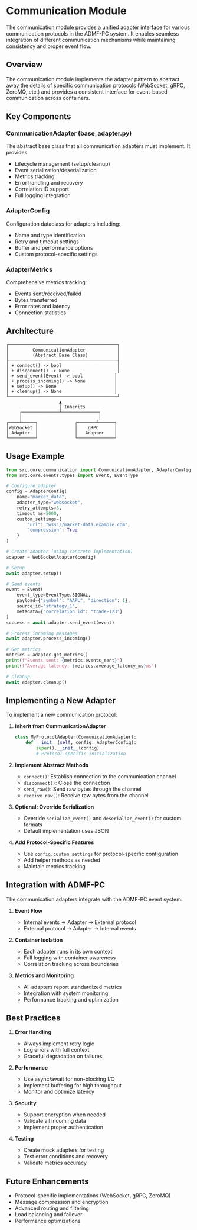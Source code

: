# Communication Module

The communication module provides a unified adapter interface for various communication protocols in the ADMF-PC system. It enables seamless integration of different communication mechanisms while maintaining consistency and proper event flow.

## Overview

The communication module implements the adapter pattern to abstract away the details of specific communication protocols (WebSocket, gRPC, ZeroMQ, etc.) and provides a consistent interface for event-based communication across containers.

## Key Components

### CommunicationAdapter (base_adapter.py)
The abstract base class that all communication adapters must implement. It provides:
- Lifecycle management (setup/cleanup)
- Event serialization/deserialization
- Metrics tracking
- Error handling and recovery
- Correlation ID support
- Full logging integration

### AdapterConfig
Configuration dataclass for adapters including:
- Name and type identification
- Retry and timeout settings
- Buffer and performance options
- Custom protocol-specific settings

### AdapterMetrics
Comprehensive metrics tracking:
- Events sent/received/failed
- Bytes transferred
- Error rates and latency
- Connection statistics

## Architecture

```
┌─────────────────────────────────────────┐
│         CommunicationAdapter            │
│         (Abstract Base Class)           │
├─────────────────────────────────────────┤
│ + connect() -> bool                     │
│ + disconnect() -> None                  │
│ + send_event(Event) -> bool            │
│ + process_incoming() -> None           │
│ + setup() -> None                      │
│ + cleanup() -> None                    │
└─────────────────────────────────────────┘
                    ▲
                    │ Inherits
     ┌──────────────┴──────────────┐
     │                             │
┌────┴─────┐              ┌───────┴──────┐
│WebSocket │              │    gRPC      │
│ Adapter  │              │   Adapter    │
└──────────┘              └──────────────┘
```

## Usage Example

```python
from src.core.communication import CommunicationAdapter, AdapterConfig
from src.core.events.types import Event, EventType

# Configure adapter
config = AdapterConfig(
    name="market_data",
    adapter_type="websocket",
    retry_attempts=3,
    timeout_ms=5000,
    custom_settings={
        "url": "wss://market-data.example.com",
        "compression": True
    }
)

# Create adapter (using concrete implementation)
adapter = WebSocketAdapter(config)

# Setup
await adapter.setup()

# Send events
event = Event(
    event_type=EventType.SIGNAL,
    payload={"symbol": "AAPL", "direction": 1},
    source_id="strategy_1",
    metadata={"correlation_id": "trade-123"}
)
success = await adapter.send_event(event)

# Process incoming messages
await adapter.process_incoming()

# Get metrics
metrics = adapter.get_metrics()
print(f"Events sent: {metrics.events_sent}")
print(f"Average latency: {metrics.average_latency_ms}ms")

# Cleanup
await adapter.cleanup()
```

## Implementing a New Adapter

To implement a new communication protocol:

1. **Inherit from CommunicationAdapter**
   ```python
   class MyProtocolAdapter(CommunicationAdapter):
       def __init__(self, config: AdapterConfig):
           super().__init__(config)
           # Protocol-specific initialization
   ```

2. **Implement Abstract Methods**
   - `connect()`: Establish connection to the communication channel
   - `disconnect()`: Close the connection
   - `send_raw()`: Send raw bytes through the channel
   - `receive_raw()`: Receive raw bytes from the channel

3. **Optional: Override Serialization**
   - Override `serialize_event()` and `deserialize_event()` for custom formats
   - Default implementation uses JSON

4. **Add Protocol-Specific Features**
   - Use `config.custom_settings` for protocol-specific configuration
   - Add helper methods as needed
   - Maintain metrics tracking

## Integration with ADMF-PC

The communication adapters integrate with the ADMF-PC event system:

1. **Event Flow**
   - Internal events → Adapter → External protocol
   - External protocol → Adapter → Internal events

2. **Container Isolation**
   - Each adapter runs in its own context
   - Full logging with container awareness
   - Correlation tracking across boundaries

3. **Metrics and Monitoring**
   - All adapters report standardized metrics
   - Integration with system monitoring
   - Performance tracking and optimization

## Best Practices

1. **Error Handling**
   - Always implement retry logic
   - Log errors with full context
   - Graceful degradation on failures

2. **Performance**
   - Use async/await for non-blocking I/O
   - Implement buffering for high throughput
   - Monitor and optimize latency

3. **Security**
   - Support encryption when needed
   - Validate all incoming data
   - Implement proper authentication

4. **Testing**
   - Create mock adapters for testing
   - Test error conditions and recovery
   - Validate metrics accuracy

## Future Enhancements

- Protocol-specific implementations (WebSocket, gRPC, ZeroMQ)
- Message compression and encryption
- Advanced routing and filtering
- Load balancing and failover
- Performance optimizations